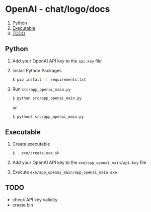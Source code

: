 # OpenAI - chat/logo/docs
1. [Python](#python)
1. [Executable](#executable)
1. [TODO](#todo)

## Python
1. Add your OpenAI API key to the `api.key` file

2. Install Python Packages
    ```bash
    $ pip install -r requirements.txt
    ```

3. Run `src/app_openai_main.py`
    ```bash
    $ python src/app_openai_main.py
    ```
    or
    ```bash
    $ python3 src/app_openai_main.py
    ```

## Executable
1. Create executable
    ```bash
    $ . exe/create_exe.sh
    ```
    
2. Add your OpenAI API key to the `exe/app_openai_main/api.key` file

3. Execute `exe/app_openai_main/app_openai_main.exe`

## TODO
- check API key validity
- create bin

